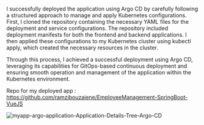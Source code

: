 I successfully deployed the application using Argo CD by carefully following a structured approach to manage and apply Kubernetes configurations. First, I cloned the repository containing the necessary YAML files for the deployment and service configurations. The repository included deployment manifests for both the frontend and backend applications. I then applied these configurations to my Kubernetes cluster using kubectl apply, which created the necessary resources in the cluster.

Through this process, I achieved a successful deployment using Argo CD, leveraging its capabilities for GitOps-based continuous deployment and ensuring smooth operation and management of the application within the Kubernetes environment.

Repo for my deployed app : https://github.com/ramzibouzaiene/EmployeeManagement-SpringBoot-VueJS

![myapp-argo-application-Application-Details-Tree-Argo-CD](https://github.com/user-attachments/assets/54533314-0e56-4684-a627-47b76fd671c1)
